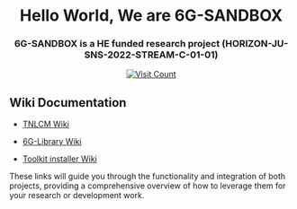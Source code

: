 <h1 align="center">Hello World, We are 6G-SANDBOX</h1>

<h3 align="center">6G-SANDBOX is a HE funded research project (HORIZON-JU-SNS-2022-STREAM-C-01-01)</h3>

<p align="center">
  <a href="https://visitcount.itsvg.in">
    <img src="https://visitcount.itsvg.in/api?id=6G-SANDBOX&icon=5&color=1" alt="Visit Count">
  </a>
</p>

## Wiki Documentation

- [TNLCM Wiki](https://github.com/6G-SANDBOX/TNLCM/wiki)

- [6G-Library Wiki](https://github.com/6G-SANDBOX/6G-Library/wiki)

- [Toolkit installer Wiki](https://github.com/6G-SANDBOX/toolkit-installer/wiki)

These links will guide you through the functionality and integration of both projects, providing a comprehensive overview of how to leverage them for your research or development work.
